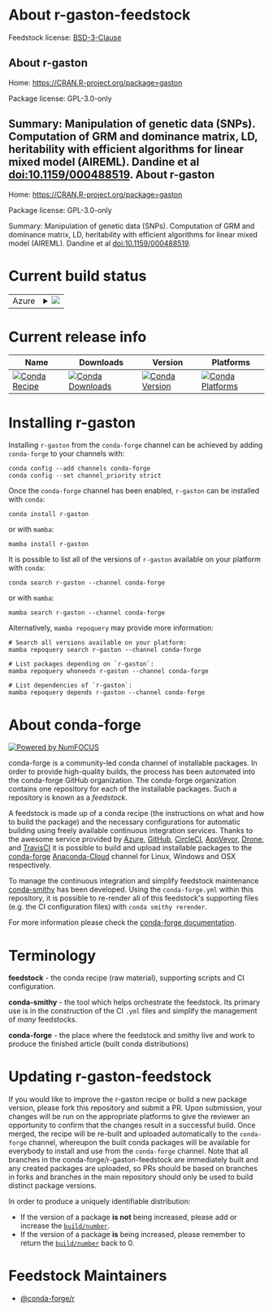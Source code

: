 About r-gaston-feedstock
========================

Feedstock license: [BSD-3-Clause](https://github.com/conda-forge/r-gaston-feedstock/blob/main/LICENSE.txt)

About r-gaston
--------------

Home: https://CRAN.R-project.org/package=gaston

Package license: GPL-3.0-only

Summary: Manipulation of genetic data (SNPs). Computation of GRM and dominance matrix, LD, heritability with efficient algorithms for linear mixed model (AIREML). Dandine et al <doi:10.1159/000488519>.
About r-gaston
--------------

Home: https://CRAN.R-project.org/package=gaston

Package license: GPL-3.0-only

Summary: Manipulation of genetic data (SNPs). Computation of GRM and dominance matrix, LD, heritability with efficient algorithms for linear mixed model (AIREML). Dandine et al <doi:10.1159/000488519>.

Current build status
====================


<table>
    
  <tr>
    <td>Azure</td>
    <td>
      <details>
        <summary>
          <a href="https://dev.azure.com/conda-forge/feedstock-builds/_build/latest?definitionId=10296&branchName=main">
            <img src="https://dev.azure.com/conda-forge/feedstock-builds/_apis/build/status/r-gaston-feedstock?branchName=main">
          </a>
        </summary>
        <table>
          <thead><tr><th>Variant</th><th>Status</th></tr></thead>
          <tbody><tr>
              <td>linux_64_r_base4.2</td>
              <td>
                <a href="https://dev.azure.com/conda-forge/feedstock-builds/_build/latest?definitionId=10296&branchName=main">
                  <img src="https://dev.azure.com/conda-forge/feedstock-builds/_apis/build/status/r-gaston-feedstock?branchName=main&jobName=linux&configuration=linux%20linux_64_r_base4.2" alt="variant">
                </a>
              </td>
            </tr><tr>
              <td>linux_64_r_base4.3</td>
              <td>
                <a href="https://dev.azure.com/conda-forge/feedstock-builds/_build/latest?definitionId=10296&branchName=main">
                  <img src="https://dev.azure.com/conda-forge/feedstock-builds/_apis/build/status/r-gaston-feedstock?branchName=main&jobName=linux&configuration=linux%20linux_64_r_base4.3" alt="variant">
                </a>
              </td>
            </tr><tr>
              <td>osx_64_r_base4.2</td>
              <td>
                <a href="https://dev.azure.com/conda-forge/feedstock-builds/_build/latest?definitionId=10296&branchName=main">
                  <img src="https://dev.azure.com/conda-forge/feedstock-builds/_apis/build/status/r-gaston-feedstock?branchName=main&jobName=osx&configuration=osx%20osx_64_r_base4.2" alt="variant">
                </a>
              </td>
            </tr><tr>
              <td>osx_64_r_base4.3</td>
              <td>
                <a href="https://dev.azure.com/conda-forge/feedstock-builds/_build/latest?definitionId=10296&branchName=main">
                  <img src="https://dev.azure.com/conda-forge/feedstock-builds/_apis/build/status/r-gaston-feedstock?branchName=main&jobName=osx&configuration=osx%20osx_64_r_base4.3" alt="variant">
                </a>
              </td>
            </tr><tr>
              <td>win_64</td>
              <td>
                <a href="https://dev.azure.com/conda-forge/feedstock-builds/_build/latest?definitionId=10296&branchName=main">
                  <img src="https://dev.azure.com/conda-forge/feedstock-builds/_apis/build/status/r-gaston-feedstock?branchName=main&jobName=win&configuration=win%20win_64_" alt="variant">
                </a>
              </td>
            </tr>
          </tbody>
        </table>
      </details>
    </td>
  </tr>
</table>

Current release info
====================

| Name | Downloads | Version | Platforms |
| --- | --- | --- | --- |
| [![Conda Recipe](https://img.shields.io/badge/recipe-r--gaston-green.svg)](https://anaconda.org/conda-forge/r-gaston) | [![Conda Downloads](https://img.shields.io/conda/dn/conda-forge/r-gaston.svg)](https://anaconda.org/conda-forge/r-gaston) | [![Conda Version](https://img.shields.io/conda/vn/conda-forge/r-gaston.svg)](https://anaconda.org/conda-forge/r-gaston) | [![Conda Platforms](https://img.shields.io/conda/pn/conda-forge/r-gaston.svg)](https://anaconda.org/conda-forge/r-gaston) |

Installing r-gaston
===================

Installing `r-gaston` from the `conda-forge` channel can be achieved by adding `conda-forge` to your channels with:

```
conda config --add channels conda-forge
conda config --set channel_priority strict
```

Once the `conda-forge` channel has been enabled, `r-gaston` can be installed with `conda`:

```
conda install r-gaston
```

or with `mamba`:

```
mamba install r-gaston
```

It is possible to list all of the versions of `r-gaston` available on your platform with `conda`:

```
conda search r-gaston --channel conda-forge
```

or with `mamba`:

```
mamba search r-gaston --channel conda-forge
```

Alternatively, `mamba repoquery` may provide more information:

```
# Search all versions available on your platform:
mamba repoquery search r-gaston --channel conda-forge

# List packages depending on `r-gaston`:
mamba repoquery whoneeds r-gaston --channel conda-forge

# List dependencies of `r-gaston`:
mamba repoquery depends r-gaston --channel conda-forge
```


About conda-forge
=================

[![Powered by
NumFOCUS](https://img.shields.io/badge/powered%20by-NumFOCUS-orange.svg?style=flat&colorA=E1523D&colorB=007D8A)](https://numfocus.org)

conda-forge is a community-led conda channel of installable packages.
In order to provide high-quality builds, the process has been automated into the
conda-forge GitHub organization. The conda-forge organization contains one repository
for each of the installable packages. Such a repository is known as a *feedstock*.

A feedstock is made up of a conda recipe (the instructions on what and how to build
the package) and the necessary configurations for automatic building using freely
available continuous integration services. Thanks to the awesome service provided by
[Azure](https://azure.microsoft.com/en-us/services/devops/), [GitHub](https://github.com/),
[CircleCI](https://circleci.com/), [AppVeyor](https://www.appveyor.com/),
[Drone](https://cloud.drone.io/welcome), and [TravisCI](https://travis-ci.com/)
it is possible to build and upload installable packages to the
[conda-forge](https://anaconda.org/conda-forge) [Anaconda-Cloud](https://anaconda.org/)
channel for Linux, Windows and OSX respectively.

To manage the continuous integration and simplify feedstock maintenance
[conda-smithy](https://github.com/conda-forge/conda-smithy) has been developed.
Using the ``conda-forge.yml`` within this repository, it is possible to re-render all of
this feedstock's supporting files (e.g. the CI configuration files) with ``conda smithy rerender``.

For more information please check the [conda-forge documentation](https://conda-forge.org/docs/).

Terminology
===========

**feedstock** - the conda recipe (raw material), supporting scripts and CI configuration.

**conda-smithy** - the tool which helps orchestrate the feedstock.
                   Its primary use is in the construction of the CI ``.yml`` files
                   and simplify the management of *many* feedstocks.

**conda-forge** - the place where the feedstock and smithy live and work to
                  produce the finished article (built conda distributions)


Updating r-gaston-feedstock
===========================

If you would like to improve the r-gaston recipe or build a new
package version, please fork this repository and submit a PR. Upon submission,
your changes will be run on the appropriate platforms to give the reviewer an
opportunity to confirm that the changes result in a successful build. Once
merged, the recipe will be re-built and uploaded automatically to the
`conda-forge` channel, whereupon the built conda packages will be available for
everybody to install and use from the `conda-forge` channel.
Note that all branches in the conda-forge/r-gaston-feedstock are
immediately built and any created packages are uploaded, so PRs should be based
on branches in forks and branches in the main repository should only be used to
build distinct package versions.

In order to produce a uniquely identifiable distribution:
 * If the version of a package **is not** being increased, please add or increase
   the [``build/number``](https://docs.conda.io/projects/conda-build/en/latest/resources/define-metadata.html#build-number-and-string).
 * If the version of a package **is** being increased, please remember to return
   the [``build/number``](https://docs.conda.io/projects/conda-build/en/latest/resources/define-metadata.html#build-number-and-string)
   back to 0.

Feedstock Maintainers
=====================

* [@conda-forge/r](https://github.com/conda-forge/r/)

